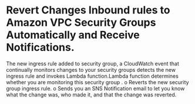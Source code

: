 # Revert Changes Inbound rules to  Amazon VPC Security Groups Automatically and Receive Notifications.
The new ingress rule added to security group, a CloudWatch event that continually monitors changes to your security groups detects the new ingress rule and invokes Lambda function.Lambda function determines whether you are monitoring this security group . o Reverts the new security group ingress rule. o Sends you an SNS Notification email to let you know what the change was, who made it, and that the change was reverted.
